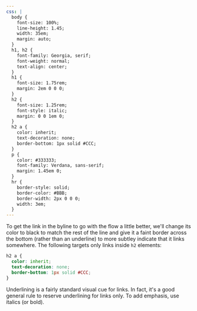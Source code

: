 ```yaml
---
css: |
  body {
    font-size: 100%;
    line-height: 1.45;
    width: 35em;
    margin: auto;
  }
  h1, h2 {
    font-family: Georgia, serif;
    font-weight: normal;
    text-align: center;
  }
  h1 {
    font-size: 1.75rem;
    margin: 2em 0 0 0;
  }
  h2 {
    font-size: 1.25rem;
    font-style: italic;
    margin: 0 0 1em 0;
  }
  h2 a {
    color: inherit;
    text-decoration: none;
    border-bottom: 1px solid #CCC;
  }
  p {
    color: #333333;
    font-family: Verdana, sans-serif;
    margin: 1.45em 0;
  }
  hr {
    border-style: solid;
    border-color: #BBB;
    border-width: 2px 0 0 0;
    width: 3em;
  }
---
```


To get the link in the byline to go with the flow a little better, we'll change its color to black to match the rest of the line and give it a faint border across the bottom (rather than an underline) to more subtley indicate that it links somewhere. The following targets only links inside `h2` elements:

```css
h2 a {
  color: inherit;
  text-decoration: none;
  border-bottom: 1px solid #CCC;
}
```

Underlining is a fairly standard visual cue for links. In fact, it's a good general rule to reserve underlining for links only. To add emphasis, use italics (or bold).
